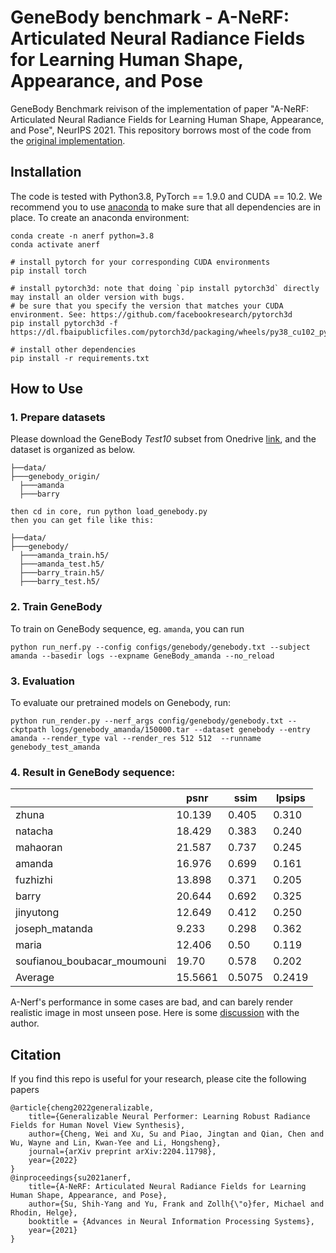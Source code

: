 # GeneBody benchmark - A-NeRF: Articulated Neural Radiance Fields for Learning Human Shape, Appearance, and Pose

GeneBody Benchmark reivison of the implementation of paper "A-NeRF: Articulated Neural Radiance Fields for Learning Human Shape, Appearance, and Pose", NeurIPS 2021. This repository borrows most of the code from the [original implementation](https://github.com/LemonATsu/A-NeRF).



## Installation
The code is tested with Python3.8, PyTorch == 1.9.0 and CUDA == 10.2. We recommend you to use [anaconda](https://www.anaconda.com/) to make sure that all dependencies are in place. To create an anaconda environment:
```
conda create -n anerf python=3.8
conda activate anerf

# install pytorch for your corresponding CUDA environments
pip install torch

# install pytorch3d: note that doing `pip install pytorch3d` directly may install an older version with bugs.
# be sure that you specify the version that matches your CUDA environment. See: https://github.com/facebookresearch/pytorch3d
pip install pytorch3d -f https://dl.fbaipublicfiles.com/pytorch3d/packaging/wheels/py38_cu102_pyt190/download.html

# install other dependencies
pip install -r requirements.txt
```

## How to Use

### 1. Prepare datasets
Please download the GeneBody *Test10* subset from Onedrive [link](https://hkustconnect-my.sharepoint.com/:f:/g/personal/wchengad_connect_ust_hk/EgWKPko5WXdClIg_zsjDSxwBH7LM4waKyJkWaslC-BVfSQ?e=JaDZdQ), and the dataset is organized as below.
```
├──data/
├───genebody_origin/
  ├───amanda
  ├───barry

then cd in core, run python load_genebody.py
then you can get file like this:   

├──data/
├───genebody/
  ├───amanda_train.h5/
  ├───amanda_test.h5/
  ├───barry_train.h5/
  ├───barry_test.h5/
```

### 2. Train GeneBody
To train on GeneBody sequence, eg. `amanda`, you can run  
```
python run_nerf.py --config configs/genebody/genebody.txt --subject amanda --basedir logs --expname GeneBody_amanda --no_reload
```

### 3. Evaluation
To evaluate our pretrained models on Genebody, run:
```
python run_render.py --nerf_args config/genebody/genebody.txt --ckptpath logs/genebody_amanda/150000.tar --dataset genebody --entry amanda --render_type val --render_res 512 512  --runname genebody_test_amanda
```

### 4. Result in GeneBody sequence:
|  | psnr | ssim | lpsips |
| --- | --- | --- | --- |
| zhuna | 10.139 | 0.405 | 0.310 |
| natacha | 18.429 | 0.383 | 0.240 |
| mahaoran | 21.587 | 0.737 | 0.245 |
| amanda | 16.976 | 0.699 | 0.161 |
| fuzhizhi | 13.898 | 0.371 | 0.205 |
| barry | 20.644 | 0.692 | 0.325 |
| jinyutong | 12.649 | 0.412 | 0.250 |
| joseph_matanda | 9.233 | 0.298 | 0.362 |
| maria | 12.406 | 0.50 | 0.119 |
| soufianou_boubacar_moumouni | 19.70 | 0.578 | 0.202 |
| Average | 15.5661 | 0.5075 | 0.2419 |

A-Nerf's performance in some cases are bad, and can barely render realistic image in most unseen pose.
Here is some [discussion](https://github.com/LemonATsu/A-NeRF/issues/8) with the author.

## Citation
If you find this repo is useful for your research, please cite the following papers
```
@article{cheng2022generalizable,
    title={Generalizable Neural Performer: Learning Robust Radiance Fields for Human Novel View Synthesis},
    author={Cheng, Wei and Xu, Su and Piao, Jingtan and Qian, Chen and Wu, Wayne and Lin, Kwan-Yee and Li, Hongsheng},
    journal={arXiv preprint arXiv:2204.11798},
    year={2022}
}
@inproceedings{su2021anerf,
    title={A-NeRF: Articulated Neural Radiance Fields for Learning Human Shape, Appearance, and Pose},
    author={Su, Shih-Yang and Yu, Frank and Zollh{\"o}fer, Michael and Rhodin, Helge},
    booktitle = {Advances in Neural Information Processing Systems},
    year={2021}
}
```
